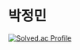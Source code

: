 # 박정민 

[![Solved.ac Profile](http://mazassumnida.wtf/api/v2/generate_badge?boj=wjdals0507)](https://solved.ac/wjdals0507/)
